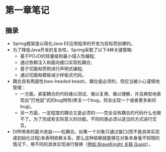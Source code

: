 # 第一章笔记

## 摘录

* Spring框架是以简化Java EE应用程序的开发为目标而创建的。
* 为了降低Java开发的复杂性，Spring采取了以下4种关键策略:
  * 基于POJO的轻量级和最小侵入性编程; 
  * 通过依赖注入和面向接口实现松耦合; 
  * 基于切面和惯例进行声明式编程; 
  * 通过切面和模板减少样板式代码。
* 耦合具有两面性(two-headed beast)，耦合是必须的，但应当被小心谨慎地管理：
  * 一方面，紧密耦合的代码难以测试、难以复用、难以理解，并且典型地表现出“打地鼠”式的bug特性(修复一个bug，将会出现一个或者更多新的bug)。
  * 另一方面，一定程度的耦合又是必须的——完全没有耦合的代码什么也做不了。为了完成有实际意义的功能，不同的类必须以适当的方式进行交互。
* DI所带来的最大收益——松耦合。如果一个对象只通过接口(而不是具体实现或初始化过程)来表明依赖关系，那么这种依赖就能够在对象本身毫不知情的情况下，用不同的具体实现进行替换（[例如 BraveKnight 关联 Quest](https://github.com/zill057/learn-spring-in-action/blob/ae30c84b9f26e6eeeec7170c3f92369ec0f10277/chapter1/src/main/java/knight/impl/BraveKnight.java#L10)）。
